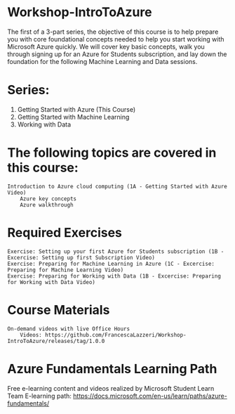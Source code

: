 # Workshop-IntroToAzure
The first of a 3-part series, the objective of this course is to help prepare you with core foundational concepts needed to help you start working with Microsoft Azure quickly. We will cover key basic concepts, walk you through signing up for an Azure for Students subscription, and lay down the foundation for the following Machine Learning and Data sessions. 

# Series:
1.	Getting Started with Azure (This Course)
2.	Getting Started with Machine Learning
3.	Working with Data

# The following topics are covered in this course:
	Introduction to Azure cloud computing (1A - Getting Started with Azure Video)
		Azure key concepts
		Azure walkthrough
# Required Exercises
	Exercise: Setting up your first Azure for Students subscription (1B - Excercise: Setting up first Subscription Video)
	Exercise: Preparing for Machine Learning in Azure (1C - Excercise: Preparing for Machine Learning Video)
	Exercise: Preparing for Working with Data (1B - Excercise: Preparing for Working with Data Video)
# Course Materials
	On-demand videos with live Office Hours
		Videos: https://github.com/FrancescaLazzeri/Workshop-IntroToAzure/releases/tag/1.0.0
# Azure Fundamentals Learning Path 
  Free e-learning content and videos realized by Microsoft Student Learn Team 
    E-learning path: https://docs.microsoft.com/en-us/learn/paths/azure-fundamentals/
